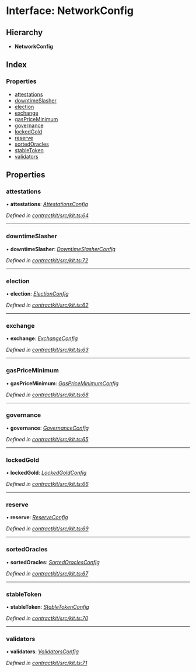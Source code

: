 # Interface: NetworkConfig

## Hierarchy

* **NetworkConfig**

## Index

### Properties

* [attestations](_kit_.networkconfig.md#attestations)
* [downtimeSlasher](_kit_.networkconfig.md#downtimeslasher)
* [election](_kit_.networkconfig.md#election)
* [exchange](_kit_.networkconfig.md#exchange)
* [gasPriceMinimum](_kit_.networkconfig.md#gaspriceminimum)
* [governance](_kit_.networkconfig.md#governance)
* [lockedGold](_kit_.networkconfig.md#lockedgold)
* [reserve](_kit_.networkconfig.md#reserve)
* [sortedOracles](_kit_.networkconfig.md#sortedoracles)
* [stableToken](_kit_.networkconfig.md#stabletoken)
* [validators](_kit_.networkconfig.md#validators)

## Properties

###  attestations

• **attestations**: *[AttestationsConfig](_wrappers_attestations_.attestationsconfig.md)*

*Defined in [contractkit/src/kit.ts:64](https://github.com/celo-org/celo-monorepo/blob/master/packages/contractkit/src/kit.ts#L64)*

___

###  downtimeSlasher

• **downtimeSlasher**: *[DowntimeSlasherConfig](_wrappers_downtimeslasher_.downtimeslasherconfig.md)*

*Defined in [contractkit/src/kit.ts:72](https://github.com/celo-org/celo-monorepo/blob/master/packages/contractkit/src/kit.ts#L72)*

___

###  election

• **election**: *[ElectionConfig](_wrappers_election_.electionconfig.md)*

*Defined in [contractkit/src/kit.ts:62](https://github.com/celo-org/celo-monorepo/blob/master/packages/contractkit/src/kit.ts#L62)*

___

###  exchange

• **exchange**: *[ExchangeConfig](_wrappers_exchange_.exchangeconfig.md)*

*Defined in [contractkit/src/kit.ts:63](https://github.com/celo-org/celo-monorepo/blob/master/packages/contractkit/src/kit.ts#L63)*

___

###  gasPriceMinimum

• **gasPriceMinimum**: *[GasPriceMinimumConfig](_wrappers_gaspriceminimum_.gaspriceminimumconfig.md)*

*Defined in [contractkit/src/kit.ts:68](https://github.com/celo-org/celo-monorepo/blob/master/packages/contractkit/src/kit.ts#L68)*

___

###  governance

• **governance**: *[GovernanceConfig](_wrappers_governance_.governanceconfig.md)*

*Defined in [contractkit/src/kit.ts:65](https://github.com/celo-org/celo-monorepo/blob/master/packages/contractkit/src/kit.ts#L65)*

___

###  lockedGold

• **lockedGold**: *[LockedGoldConfig](_wrappers_lockedgold_.lockedgoldconfig.md)*

*Defined in [contractkit/src/kit.ts:66](https://github.com/celo-org/celo-monorepo/blob/master/packages/contractkit/src/kit.ts#L66)*

___

###  reserve

• **reserve**: *[ReserveConfig](_wrappers_reserve_.reserveconfig.md)*

*Defined in [contractkit/src/kit.ts:69](https://github.com/celo-org/celo-monorepo/blob/master/packages/contractkit/src/kit.ts#L69)*

___

###  sortedOracles

• **sortedOracles**: *[SortedOraclesConfig](_wrappers_sortedoracles_.sortedoraclesconfig.md)*

*Defined in [contractkit/src/kit.ts:67](https://github.com/celo-org/celo-monorepo/blob/master/packages/contractkit/src/kit.ts#L67)*

___

###  stableToken

• **stableToken**: *[StableTokenConfig](_wrappers_stabletokenwrapper_.stabletokenconfig.md)*

*Defined in [contractkit/src/kit.ts:70](https://github.com/celo-org/celo-monorepo/blob/master/packages/contractkit/src/kit.ts#L70)*

___

###  validators

• **validators**: *[ValidatorsConfig](_wrappers_validators_.validatorsconfig.md)*

*Defined in [contractkit/src/kit.ts:71](https://github.com/celo-org/celo-monorepo/blob/master/packages/contractkit/src/kit.ts#L71)*
